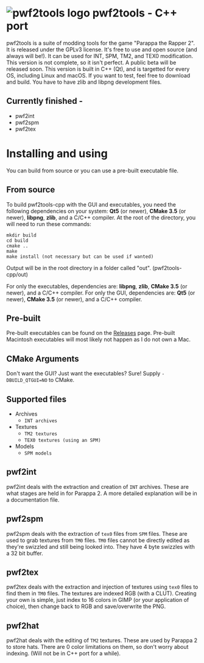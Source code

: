 # ![pwf2tools logo](https://github.com/pahaze/pwf2tools-cpp/blob/master/img/pwf2tools-x64.png?raw=true) pwf2tools - C++ port

 pwf2tools is a suite of modding tools for the game "Parappa the Rapper 2". It is released under the GPLv3 license. It's free to use and open source (and always will be!). It can be used for INT, SPM, TM2, and TEX0 modification. This version is not complete, so it isn't perfect. A public beta will be released soon. This version is built in C++ (Qt), and is targetted for every OS, including Linux and macOS. If you want to test, feel free to download and build. You have to have zlib and libpng development files. 

## Currently finished -

  * pwf2int
  * pwf2spm
  * pwf2tex

# Installing and using
You can build from source or you can use a pre-built executable file.

## From source
To build pwf2tools-cpp with the GUI and executables, you need the following dependencies on your system: **Qt5** (or newer), **CMake 3.5** (or newer), **libpng**, **zlib**, and a C/C++ compiler. At the root of the directory, you will need to run these commands:

    mkdir build
    cd build
    cmake ..
    make
    make install (not necessary but can be used if wanted)

Output will be in the root directory in a folder called "out". (pwf2tools-cpp/out)

For only the executables, dependencies are: **libpng**, **zlib**, **CMake 3.5** (or newer), and a C/C++ compiler.
For only the GUI, dependencies are: **Qt5** (or newer), **CMake 3.5** (or newer), and a C/C++ compiler.

## Pre-built
Pre-built executables can be found on the [Releases](https://github.com/pahaze/pwf2tools-cpp/releases) page. Pre-built Macintosh executables will most likely not happen as I do not own a Mac.


## CMake Arguments

Don't want the GUI? Just want the executables? Sure! Supply `-DBUILD_QTGUI=NO` to CMake.

## Supported files
  * Archives
    - `INT archives`
  * Textures
    - `TM2 textures`
    - `TEX0 textures (using an SPM)`
  * Models
    - `SPM models`

## pwf2int

pwf2int deals with the extraction and creation of `INT` archives. These are what stages are held in for Parappa 2. A more detailed explanation will be in a documentation file.

## pwf2spm

pwf2spm deals with the extraction of `tex0` files from `SPM` files. These are used to grab textures from `TM0` files. `TM0` files cannot be directly edited as they're swizzled and still being looked into. They have 4 byte swizzles with a 32 bit buffer.

## pwf2tex

pwf2tex deals with the extraction and injection of textures using `tex0` files to find them in `TM0` files. The textures are indexed RGB (with a CLUT). Creating your own is simple, just index to 16 colors in GIMP (or your application of choice), then change back to RGB and save/overwrite the PNG.

## pwf2hat

pwf2hat deals with the editing of `TM2` textures. These are used by Parappa 2 to store hats. There are 0 color limitations on them, so don't worry about indexing. (Will not be in C++ port for a while).
